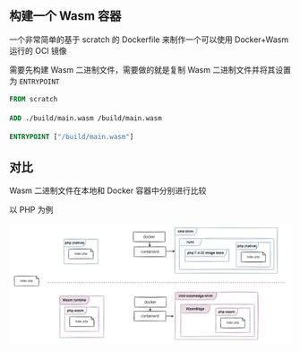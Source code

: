 ## 构建一个 Wasm 容器

一个非常简单的基于 scratch 的 Dockerfile 来制作一个可以使用 Docker+Wasm 运行的 OCI 镜像

需要先构建 Wasm 二进制文件，需要做的就是复制 Wasm 二进制文件并将其设置为 `ENTRYPOINT`

```dockerfile
FROM scratch

ADD ./build/main.wasm /build/main.wasm

ENTRYPOINT ["/build/main.wasm"]

```

## 对比

Wasm 二进制文件在本地和 Docker 容器中分别进行比较

以 PHP 为例

![img](.assets/%E6%9E%84%E5%BB%BAWasm%E5%AE%B9%E5%99%A8/up-2d9cde65bb1ec2d54ded3ea415fc078f3d2.jpg)